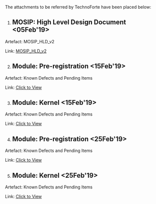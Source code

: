 The attachments to be referred by TechnoForte have been placed below:

1) ## MOSIP: High Level Design Document <05Feb'19>

Artefact: MOSIP_HLD_v2


Link: [MOSIP_HLD_v2](_files/MOSIP_HLD_v2.docx)

2) ## Module: Pre-registration <15Feb'19>
Artefact: Known Defects and Pending Items

Link: [Click to View](_files/MOSIP_KnownDefects_PendingFeatures_Items_PreRegistration.docx)


3) ## Module: Kernel <15Feb'19>
Artefact: Known Defects and Pending Items

Link: [Click to View](_files/MOSIP_KnownDefects_PendingFeatures_Items_Kernel.docx)


4) ## Module: Pre-registration <25Feb'19>
Artefact: Known Defects and Pending Items

Link: [Click to View](_files/MOSIP_KnownDefects_PendingFeatures_Items_Pre-registration_25Feb19_Updated.docx)


5) ## Module: Kernel <25Feb'19>
Artefact: Known Defects and Pending Items

Link: [Click to View](_files/MOSIP_KnownDefects_PendingFeatures_Items_Kernel_25Feb19.docx)